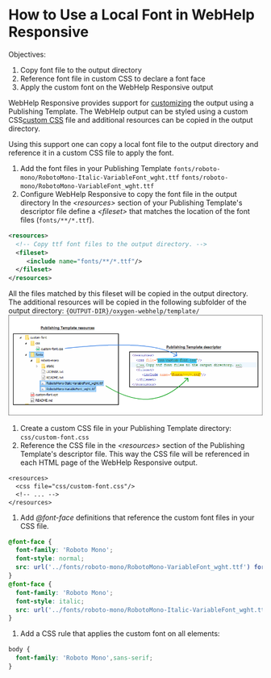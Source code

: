 # How to Use a Local Font in WebHelp Responsive

Objectives:
1. Copy font file to the output directory
1. Reference font file in custom CSS to declare a font face
1. Apply the custom font on the WebHelp Responsive output

WebHelp Responsive provides support for [customizing](https://www.oxygenxml.com/doc/versions/24.1/ug-webhelp-responsive/topics/wh-responsive-customization-tips.html) the output using a Publishing Template.
The WebHelp output can be styled using a custom CSS[custom CSS](https://www.oxygenxml.com/doc/versions/24.1/ug-webhelp-responsive/topics/webhelp-customizing-with-css.html) file and additional resources can be copied in the output directory.

Using this support one can copy a local font file to the output directory and reference it in a custom CSS file to apply the font.


1. Add the font files in your Publishing Template
`fonts/roboto-mono/RobotoMono-Italic-VariableFont_wght.ttf`
`fonts/roboto-mono/RobotoMono-VariableFont_wght.ttf`
1. Configure WebHelp Responsive to copy the font file in the output directory
In the *&lt;resources>* section of your Publishing Template's descriptor file define a *&lt;fileset>* that matches the location of the font files (`fonts/**/*.ttf`).
```xml
<resources>
  <!-- Copy ttf font files to the output directory. -->
  <fileset>
     <include name="fonts/**/*.ttf"/>
  </fileset>
</resources>
```
All the files matched by this fileset will be copied in the output directory.
The additional resources will be copied in the following subfolder of the output directory:
`{OUTPUT-DIR}/oxygen-webhelp/template/`
![Publishing Template Resources](readme-resources/template-resources.png "Publishing Template Resources")
1. Create a custom CSS file in your Publishing Template directory:
`css/custom-font.css`
1. Reference the CSS file in the *&lt;resources>* section of the Publishing Template's descriptor file. This way the CSS file will be referenced in each HTML page of the WebHelp Responsive output.
```
<resources>
  <css file="css/custom-font.css"/>
  <!-- ... -->
</resources>
```
1. Add *@font-face* definitions that reference the custom font files in your CSS file.
``` css
@font-face {
  font-family: 'Roboto Mono';
  font-style: normal;
  src: url('../fonts/roboto-mono/RobotoMono-VariableFont_wght.ttf') format('truetype');
}
@font-face {
  font-family: 'Roboto Mono';
  font-style: italic;
  src: url('../fonts/roboto-mono/RobotoMono-Italic-VariableFont_wght.ttf') format('truetype');
}
```
1. Add a CSS rule that applies the custom font on all elements:
```css
body {
  font-family: 'Roboto Mono',sans-serif;
}
```
